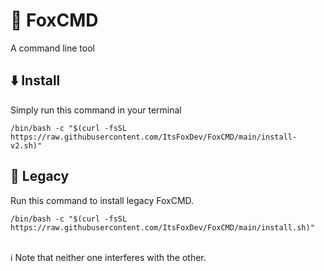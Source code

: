 # 🦊 FoxCMD
A command line tool
## ⬇️ Install
Simply run this command in your terminal
```
/bin/bash -c "$(curl -fsSL https://raw.githubusercontent.com/ItsFoxDev/FoxCMD/main/install-v2.sh)" 
```


## 📜 Legacy
Run this command to install legacy FoxCMD.
<br> 
``` 
/bin/bash -c "$(curl -fsSL https://raw.githubusercontent.com/ItsFoxDev/FoxCMD/main/install.sh)" 
```
<br> ℹ️ Note that neither one interferes with the other.
